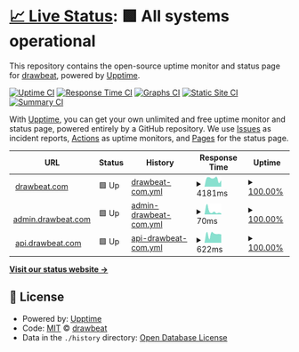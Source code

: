 # [📈 Live Status](https://upptime.drawbeat.com): <!--live status--> **🟩 All systems operational**

This repository contains the open-source uptime monitor and status page for [drawbeat](drawbeat.com), powered by [Upptime](https://github.com/upptime/upptime).

[![Uptime CI](https://github.com/drawbeat/upptime/workflows/Uptime%20CI/badge.svg)](https://github.com/drawbeat/upptime/actions?query=workflow%3A%22Uptime+CI%22)
[![Response Time CI](https://github.com/drawbeat/upptime/workflows/Response%20Time%20CI/badge.svg)](https://github.com/drawbeat/upptime/actions?query=workflow%3A%22Response+Time+CI%22)
[![Graphs CI](https://github.com/drawbeat/upptime/workflows/Graphs%20CI/badge.svg)](https://github.com/drawbeat/upptime/actions?query=workflow%3A%22Graphs+CI%22)
[![Static Site CI](https://github.com/drawbeat/upptime/workflows/Static%20Site%20CI/badge.svg)](https://github.com/drawbeat/upptime/actions?query=workflow%3A%22Static+Site+CI%22)
[![Summary CI](https://github.com/drawbeat/upptime/workflows/Summary%20CI/badge.svg)](https://github.com/drawbeat/upptime/actions?query=workflow%3A%22Summary+CI%22)

With [Upptime](https://upptime.js.org), you can get your own unlimited and free uptime monitor and status page, powered entirely by a GitHub repository. We use [Issues](https://github.com/drawbeat/upptime/issues) as incident reports, [Actions](https://github.com/drawbeat/upptime/actions) as uptime monitors, and [Pages](https://upptime.drawbeat.com) for the status page.

<!--start: status pages-->
<!-- This summary is generated by Upptime (https://github.com/upptime/upptime) -->
<!-- Do not edit this manually, your changes will be overwritten -->
<!-- prettier-ignore -->
| URL | Status | History | Response Time | Uptime |
| --- | ------ | ------- | ------------- | ------ |
| <img alt="" src="https://favicons.githubusercontent.com/drawbeat.com" height="13"> [drawbeat.com](http://drawbeat.com) | 🟩 Up | [drawbeat-com.yml](https://github.com/drawbeat/upptime/commits/HEAD/history/drawbeat-com.yml) | <details><summary><img alt="Response time graph" src="./graphs/drawbeat-com/response-time-week.png" height="20"> 4181ms</summary><br><a href="https://upptime.drawbeat.com/history/drawbeat-com"><img alt="Response time 2943" src="https://img.shields.io/endpoint?url=https%3A%2F%2Fraw.githubusercontent.com%2Fdrawbeat%2Fupptime%2FHEAD%2Fapi%2Fdrawbeat-com%2Fresponse-time.json"></a><br><a href="https://upptime.drawbeat.com/history/drawbeat-com"><img alt="24-hour response time 4895" src="https://img.shields.io/endpoint?url=https%3A%2F%2Fraw.githubusercontent.com%2Fdrawbeat%2Fupptime%2FHEAD%2Fapi%2Fdrawbeat-com%2Fresponse-time-day.json"></a><br><a href="https://upptime.drawbeat.com/history/drawbeat-com"><img alt="7-day response time 4181" src="https://img.shields.io/endpoint?url=https%3A%2F%2Fraw.githubusercontent.com%2Fdrawbeat%2Fupptime%2FHEAD%2Fapi%2Fdrawbeat-com%2Fresponse-time-week.json"></a><br><a href="https://upptime.drawbeat.com/history/drawbeat-com"><img alt="30-day response time 3775" src="https://img.shields.io/endpoint?url=https%3A%2F%2Fraw.githubusercontent.com%2Fdrawbeat%2Fupptime%2FHEAD%2Fapi%2Fdrawbeat-com%2Fresponse-time-month.json"></a><br><a href="https://upptime.drawbeat.com/history/drawbeat-com"><img alt="1-year response time 2943" src="https://img.shields.io/endpoint?url=https%3A%2F%2Fraw.githubusercontent.com%2Fdrawbeat%2Fupptime%2FHEAD%2Fapi%2Fdrawbeat-com%2Fresponse-time-year.json"></a></details> | <details><summary><a href="https://upptime.drawbeat.com/history/drawbeat-com">100.00%</a></summary><a href="https://upptime.drawbeat.com/history/drawbeat-com"><img alt="All-time uptime 99.97%" src="https://img.shields.io/endpoint?url=https%3A%2F%2Fraw.githubusercontent.com%2Fdrawbeat%2Fupptime%2FHEAD%2Fapi%2Fdrawbeat-com%2Fuptime.json"></a><br><a href="https://upptime.drawbeat.com/history/drawbeat-com"><img alt="24-hour uptime 100.00%" src="https://img.shields.io/endpoint?url=https%3A%2F%2Fraw.githubusercontent.com%2Fdrawbeat%2Fupptime%2FHEAD%2Fapi%2Fdrawbeat-com%2Fuptime-day.json"></a><br><a href="https://upptime.drawbeat.com/history/drawbeat-com"><img alt="7-day uptime 100.00%" src="https://img.shields.io/endpoint?url=https%3A%2F%2Fraw.githubusercontent.com%2Fdrawbeat%2Fupptime%2FHEAD%2Fapi%2Fdrawbeat-com%2Fuptime-week.json"></a><br><a href="https://upptime.drawbeat.com/history/drawbeat-com"><img alt="30-day uptime 100.00%" src="https://img.shields.io/endpoint?url=https%3A%2F%2Fraw.githubusercontent.com%2Fdrawbeat%2Fupptime%2FHEAD%2Fapi%2Fdrawbeat-com%2Fuptime-month.json"></a><br><a href="https://upptime.drawbeat.com/history/drawbeat-com"><img alt="1-year uptime 99.97%" src="https://img.shields.io/endpoint?url=https%3A%2F%2Fraw.githubusercontent.com%2Fdrawbeat%2Fupptime%2FHEAD%2Fapi%2Fdrawbeat-com%2Fuptime-year.json"></a></details>
| <img alt="" src="https://favicons.githubusercontent.com/admin.drawbeat.com" height="13"> [admin.drawbeat.com](http://admin.drawbeat.com) | 🟩 Up | [admin-drawbeat-com.yml](https://github.com/drawbeat/upptime/commits/HEAD/history/admin-drawbeat-com.yml) | <details><summary><img alt="Response time graph" src="./graphs/admin-drawbeat-com/response-time-week.png" height="20"> 70ms</summary><br><a href="https://upptime.drawbeat.com/history/admin-drawbeat-com"><img alt="Response time 114" src="https://img.shields.io/endpoint?url=https%3A%2F%2Fraw.githubusercontent.com%2Fdrawbeat%2Fupptime%2FHEAD%2Fapi%2Fadmin-drawbeat-com%2Fresponse-time.json"></a><br><a href="https://upptime.drawbeat.com/history/admin-drawbeat-com"><img alt="24-hour response time 43" src="https://img.shields.io/endpoint?url=https%3A%2F%2Fraw.githubusercontent.com%2Fdrawbeat%2Fupptime%2FHEAD%2Fapi%2Fadmin-drawbeat-com%2Fresponse-time-day.json"></a><br><a href="https://upptime.drawbeat.com/history/admin-drawbeat-com"><img alt="7-day response time 70" src="https://img.shields.io/endpoint?url=https%3A%2F%2Fraw.githubusercontent.com%2Fdrawbeat%2Fupptime%2FHEAD%2Fapi%2Fadmin-drawbeat-com%2Fresponse-time-week.json"></a><br><a href="https://upptime.drawbeat.com/history/admin-drawbeat-com"><img alt="30-day response time 125" src="https://img.shields.io/endpoint?url=https%3A%2F%2Fraw.githubusercontent.com%2Fdrawbeat%2Fupptime%2FHEAD%2Fapi%2Fadmin-drawbeat-com%2Fresponse-time-month.json"></a><br><a href="https://upptime.drawbeat.com/history/admin-drawbeat-com"><img alt="1-year response time 114" src="https://img.shields.io/endpoint?url=https%3A%2F%2Fraw.githubusercontent.com%2Fdrawbeat%2Fupptime%2FHEAD%2Fapi%2Fadmin-drawbeat-com%2Fresponse-time-year.json"></a></details> | <details><summary><a href="https://upptime.drawbeat.com/history/admin-drawbeat-com">100.00%</a></summary><a href="https://upptime.drawbeat.com/history/admin-drawbeat-com"><img alt="All-time uptime 100.00%" src="https://img.shields.io/endpoint?url=https%3A%2F%2Fraw.githubusercontent.com%2Fdrawbeat%2Fupptime%2FHEAD%2Fapi%2Fadmin-drawbeat-com%2Fuptime.json"></a><br><a href="https://upptime.drawbeat.com/history/admin-drawbeat-com"><img alt="24-hour uptime 100.00%" src="https://img.shields.io/endpoint?url=https%3A%2F%2Fraw.githubusercontent.com%2Fdrawbeat%2Fupptime%2FHEAD%2Fapi%2Fadmin-drawbeat-com%2Fuptime-day.json"></a><br><a href="https://upptime.drawbeat.com/history/admin-drawbeat-com"><img alt="7-day uptime 100.00%" src="https://img.shields.io/endpoint?url=https%3A%2F%2Fraw.githubusercontent.com%2Fdrawbeat%2Fupptime%2FHEAD%2Fapi%2Fadmin-drawbeat-com%2Fuptime-week.json"></a><br><a href="https://upptime.drawbeat.com/history/admin-drawbeat-com"><img alt="30-day uptime 100.00%" src="https://img.shields.io/endpoint?url=https%3A%2F%2Fraw.githubusercontent.com%2Fdrawbeat%2Fupptime%2FHEAD%2Fapi%2Fadmin-drawbeat-com%2Fuptime-month.json"></a><br><a href="https://upptime.drawbeat.com/history/admin-drawbeat-com"><img alt="1-year uptime 100.00%" src="https://img.shields.io/endpoint?url=https%3A%2F%2Fraw.githubusercontent.com%2Fdrawbeat%2Fupptime%2FHEAD%2Fapi%2Fadmin-drawbeat-com%2Fuptime-year.json"></a></details>
| <img alt="" src="https://favicons.githubusercontent.com/api.drawbeat.com" height="13"> [api.drawbeat.com](https://api.drawbeat.com/v1/auth/me) | 🟩 Up | [api-drawbeat-com.yml](https://github.com/drawbeat/upptime/commits/HEAD/history/api-drawbeat-com.yml) | <details><summary><img alt="Response time graph" src="./graphs/api-drawbeat-com/response-time-week.png" height="20"> 622ms</summary><br><a href="https://upptime.drawbeat.com/history/api-drawbeat-com"><img alt="Response time 632" src="https://img.shields.io/endpoint?url=https%3A%2F%2Fraw.githubusercontent.com%2Fdrawbeat%2Fupptime%2FHEAD%2Fapi%2Fapi-drawbeat-com%2Fresponse-time.json"></a><br><a href="https://upptime.drawbeat.com/history/api-drawbeat-com"><img alt="24-hour response time 852" src="https://img.shields.io/endpoint?url=https%3A%2F%2Fraw.githubusercontent.com%2Fdrawbeat%2Fupptime%2FHEAD%2Fapi%2Fapi-drawbeat-com%2Fresponse-time-day.json"></a><br><a href="https://upptime.drawbeat.com/history/api-drawbeat-com"><img alt="7-day response time 622" src="https://img.shields.io/endpoint?url=https%3A%2F%2Fraw.githubusercontent.com%2Fdrawbeat%2Fupptime%2FHEAD%2Fapi%2Fapi-drawbeat-com%2Fresponse-time-week.json"></a><br><a href="https://upptime.drawbeat.com/history/api-drawbeat-com"><img alt="30-day response time 624" src="https://img.shields.io/endpoint?url=https%3A%2F%2Fraw.githubusercontent.com%2Fdrawbeat%2Fupptime%2FHEAD%2Fapi%2Fapi-drawbeat-com%2Fresponse-time-month.json"></a><br><a href="https://upptime.drawbeat.com/history/api-drawbeat-com"><img alt="1-year response time 632" src="https://img.shields.io/endpoint?url=https%3A%2F%2Fraw.githubusercontent.com%2Fdrawbeat%2Fupptime%2FHEAD%2Fapi%2Fapi-drawbeat-com%2Fresponse-time-year.json"></a></details> | <details><summary><a href="https://upptime.drawbeat.com/history/api-drawbeat-com">100.00%</a></summary><a href="https://upptime.drawbeat.com/history/api-drawbeat-com"><img alt="All-time uptime 100.00%" src="https://img.shields.io/endpoint?url=https%3A%2F%2Fraw.githubusercontent.com%2Fdrawbeat%2Fupptime%2FHEAD%2Fapi%2Fapi-drawbeat-com%2Fuptime.json"></a><br><a href="https://upptime.drawbeat.com/history/api-drawbeat-com"><img alt="24-hour uptime 100.00%" src="https://img.shields.io/endpoint?url=https%3A%2F%2Fraw.githubusercontent.com%2Fdrawbeat%2Fupptime%2FHEAD%2Fapi%2Fapi-drawbeat-com%2Fuptime-day.json"></a><br><a href="https://upptime.drawbeat.com/history/api-drawbeat-com"><img alt="7-day uptime 100.00%" src="https://img.shields.io/endpoint?url=https%3A%2F%2Fraw.githubusercontent.com%2Fdrawbeat%2Fupptime%2FHEAD%2Fapi%2Fapi-drawbeat-com%2Fuptime-week.json"></a><br><a href="https://upptime.drawbeat.com/history/api-drawbeat-com"><img alt="30-day uptime 100.00%" src="https://img.shields.io/endpoint?url=https%3A%2F%2Fraw.githubusercontent.com%2Fdrawbeat%2Fupptime%2FHEAD%2Fapi%2Fapi-drawbeat-com%2Fuptime-month.json"></a><br><a href="https://upptime.drawbeat.com/history/api-drawbeat-com"><img alt="1-year uptime 100.00%" src="https://img.shields.io/endpoint?url=https%3A%2F%2Fraw.githubusercontent.com%2Fdrawbeat%2Fupptime%2FHEAD%2Fapi%2Fapi-drawbeat-com%2Fuptime-year.json"></a></details>

<!--end: status pages-->

[**Visit our status website →**](https://upptime.drawbeat.com)

## 📄 License

- Powered by: [Upptime](https://github.com/upptime/upptime)
- Code: [MIT](./LICENSE) © [drawbeat](drawbeat.com)
- Data in the `./history` directory: [Open Database License](https://opendatacommons.org/licenses/odbl/1-0/)
